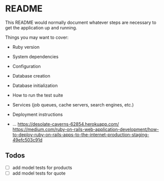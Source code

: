 # README

This README would normally document whatever steps are necessary to get the
application up and running.

Things you may want to cover:

* Ruby version

* System dependencies

* Configuration

* Database creation

* Database initialization

* How to run the test suite

* Services (job queues, cache servers, search engines, etc.)

* Deployment instructions

* ...
https://desolate-caverns-62854.herokuapp.com/ 
https://medium.com/ruby-on-rails-web-application-development/how-to-deploy-ruby-on-rails-apps-to-the-internet-production-staging-49efc503c91d


## Todos
- [ ] add model tests for products
- [ ] add model tests for quote
